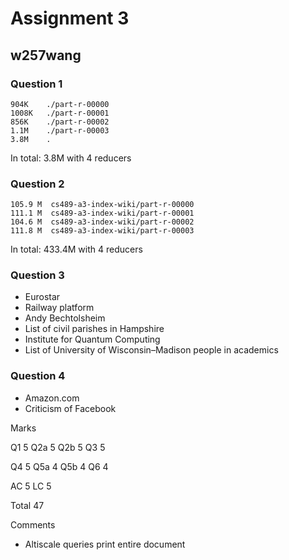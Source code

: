 # Assignment 3

## w257wang

### Question 1
```
904K    ./part-r-00000
1008K   ./part-r-00001
856K    ./part-r-00002
1.1M    ./part-r-00003
3.8M    .
```
In total: 3.8M with 4 reducers

### Question 2
```
105.9 M  cs489-a3-index-wiki/part-r-00000
111.1 M  cs489-a3-index-wiki/part-r-00001
104.6 M  cs489-a3-index-wiki/part-r-00002
111.8 M  cs489-a3-index-wiki/part-r-00003
```
In total: 433.4M with 4 reducers
### Question 3

+ Eurostar
+ Railway platform
+ Andy Bechtolsheim
+ List of civil parishes in Hampshire
+ Institute for Quantum Computing
+ List of University of Wisconsin–Madison people in academics

### Question 4
+ Amazon.com
+ Criticism of Facebook

Marks

Q1 5
Q2a 5
Q2b 5
Q3 5

Q4 5
Q5a 4
Q5b 4
Q6 4

AC 5
LC 5

Total 47

Comments
- Altiscale queries print entire document



